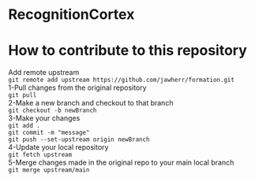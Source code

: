 # RecognitionCortex
# How to contribute to this repository 
Add remote upstream <br>
```git remote add upstream https://github.com/jawherr/formation.git```<br>
1-Pull changes from the original repository <br>
```git pull``` <br>
2-Make a new branch and checkout to that branch <br>
```git checkout -b newBranch```<br>
3-Make your changes <br> 
```git add . ```<br>
```git commit -m "message"```<br>
```git push --set-upstream origin newBranch```<br>
4-Update your local repository <br>
```git fetch upstream```<br>
5-Merge changes made in the original repo to your main local branch<br>
```git merge upstream/main```<br> <br>

